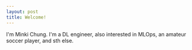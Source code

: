 ```yaml
---
layout: post
title: Welcome!
---
```


I'm Minki Chung. I'm a DL engineer, also interested in MLOps, an amateur soccer player, and sth else. 
